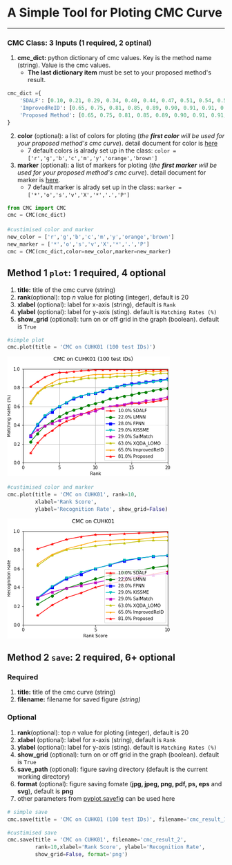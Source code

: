 # A Simple Tool for Ploting CMC Curve
---
### __CMC Class__: 3 Inputs (1 required, 2 optinal)
1. __cmc_dict:__ python dictionary of cmc values. Key is the method name (string). Value is the cmc values. 
    * __The last dictionary item__ must be set to your proposed method's result.
```python
cmc_dict ={
    'SDALF': [0.10, 0.21, 0.29, 0.34, 0.40, 0.44, 0.47, 0.51, 0.54, 0.57],
    'ImprovedReID': [0.65, 0.75, 0.81, 0.85, 0.89, 0.90, 0.91, 0.91, 0.93, 0.94],
    'Proposed Method': [0.65, 0.75, 0.81, 0.85, 0.89, 0.90, 0.91, 0.91, 0.93, 0.94]
}
```
2. __color__ (optional): a list of colors for ploting (_the __first color__ will be used for your proposed method's cmc curve_). detail document for color is [here](https://matplotlib.org/api/colors_api.html)
    * 7 default colors is alrady set up in the class: `color = ['r','g','b','c','m','y','orange','brown']`
3. __marker__ (optional): a list of markers for ploting (_the __first marker__ will be used for your proposed method's cmc curve_). detail document for marker is [here](https://matplotlib.org/api/markers_api.html).
    * 7 default marker is alrady set up in the class: `marker = ['*','o','s','v','X','*','.','P']`


```python
from CMC import CMC
cmc = CMC(cmc_dict)

#custimised color and marker
new_color = ['r','g','b','c','m','y','orange','brown']
new_marker = ['*','o','s','v','X','*','.','P']
cmc = CMC(cmc_dict,color=new_color,marker=new_marker)
```

## **Method 1 `plot`**: 1 required, 4 optional
1. __title:__ title of the cmc curve (string)
2. __rank__(optional): top *n* value for ploting (integer), default is 20
3. __xlabel__ (optional): label for x-axis (string), default is `Rank`
4. __ylabel__ (optional): label for y-axis (sting). default is `Matching Rates (%)`
5. __show_grid__ (optional): turn on or off grid in the graph (boolean). default is `True`


```python
#simple plot
cmc.plot(title = 'CMC on CUHK01 (100 test IDs)')
```
![png](./cmc_result_1.png)



```python
#custimised color and marker
cmc.plot(title = 'CMC on CUHK01', rank=10,
         xlabel='Rank Score',
         ylabel='Recognition Rate', show_grid=False)
```
![png](./cmc_result_2.png)


## **Method 2 `save`**: 2 required, 6+ optional
### Required
1. __title:__ title of the cmc curve (string)
2. __filename:__ filename for saved figure *(string)*

### Optional
1. __rank__(optional): top *n* value for ploting (integer), default is 20
2. __xlabel__ (optional): label for x-axis (string), default is `Rank`
3. __ylabel__ (optional): label for y-axis (sting). default is `Matching Rates (%)`
4. __show_grid__ (optional): turn on or off grid in the graph (boolean). default is `True`
5. __save_path__ (optional): figure saving directory (default is the current working directory)
6. __format__ (optional): figure saving fomate (**jpg, jpeg, png, pdf, ps, eps** and **svg**), default is **png**
7. other parameters from [pyplot.savefig](https://matplotlib.org/api/_as_gen/matplotlib.pyplot.savefig.html) can be used here


```python
# simple save
cmc.save(title = 'CMC on CUHK01 (100 test IDs)', filename='cmc_result_1')
```

```python
#custimised save
cmc.save(title = 'CMC on CUHK01', filename='cmc_result_2',
         rank=10,xlabel='Rank Score', ylabel='Recognition Rate', 
         show_grid=False, format='png')
```
